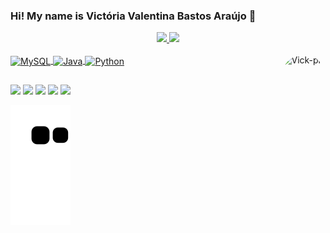 ### Hi! My name is Victória Valentina Bastos Araújo 👋

<div align="center">
  <a href="https://github.com/VictoriaValentina">
  <img height="140em" src="https://github-readme-stats.vercel.app/api?username=VictoriaValentina&show_icons=true&theme=cobalt&include_all_commits=true&count_private=true"/>
  <img height="140em" src="https://github-readme-stats.vercel.app/api/top-langs/?username=VictoriaValentina&layout=compact&langs_count=7&theme=cobalt"/>
</div>

<div style="display: inline_block"><br>
  <img align="center" alt="MySQL" height="80" width="70" src="https://cdn.jsdelivr.net/gh/devicons/devicon/icons/mysql/mysql-original-wordmark.svg">
  <img align="center" alt="Java" height="80" width="70" src="https://cdn.jsdelivr.net/gh/devicons/devicon/icons/java/java-original-wordmark.svg">
  <img align="center" alt="Python" height="80" width="70" src="https://cdn.jsdelivr.net/gh/devicons/devicon/icons/python/python-original-wordmark.svg">
  <img align="right" alt="Vick-pic" height="250" style="border-radius:80px;"    src="https://media.discordapp.net/attachments/1045058010743066757/1045360679105855578/project_20221124_1229285-01.png?width=413&height=413">
</div>

##

<div> 
  <a href="https://www.instagram.com/vick_365/" target="_blank"><img src="https://img.shields.io/badge/-Instagram-%23E4405F?style=for-the-badge&logo=instagram&logoColor=white" target="_blank"></a>
 	<a href="https://www.twitch.tv/vicky_valentina" target="_blank"><img src="https://img.shields.io/badge/Twitch-9146FF?style=for-the-badge&logo=twitch&logoColor=white" target="_blank"></a>
 <a href="https://discord.gg/G3RY9rqN" target="_blank"><img src="https://img.shields.io/badge/Discord-7289DA?style=for-the-badge&logo=discord&logoColor=white" target="_blank"></a> 
  <a href = "mailto:0330vickaraujo@gmail.com"><img src="https://img.shields.io/badge/-Gmail-%23333?style=for-the-badge&logo=gmail&logoColor=white" target="_blank"></a>
  <a href="https://www.linkedin.com/in/victoria-valentina-bastos-ara%C3%BAjo/" target="_blank"><img src="https://img.shields.io/badge/-LinkedIn-%230077B5?style=for-the-badge&logo=linkedin&logoColor=white" target="_blank"></a> 
 
  ![Snake animation](https://github.com/VictoriaValentina/VictoriaValentina/blob/output/github-contribution-grid-snake.svg)
 
</div>
